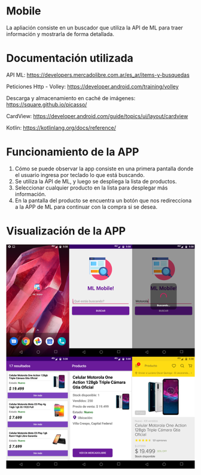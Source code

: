 # Mobile
La apliación consiste en un buscador que utiliza la API de ML para traer información y mostrarla de forma detallada. 

# Documentación utilizada 
API ML:
https://developers.mercadolibre.com.ar/es_ar/items-y-busquedas

Peticiones Http - Volley: 
https://developer.android.com/training/volley

Descarga y almacenamiento en caché de imágenes:
https://square.github.io/picasso/

CardView:
https://developer.android.com/guide/topics/ui/layout/cardview

Kotlin:
https://kotlinlang.org/docs/reference/

# Funcionamiento de la APP

1. Cómo se puede observar la app consiste en una primera pantalla donde el usuario ingresa por teclado lo que está buscando.
2. Se utiliza la API de ML, y luego se despliega la lista de productos.
3. Seleccionar cualquier producto en la lista para desplegar más información.
4. En la pantalla del producto se encuentra un botón que nos redirecciona a la APP de ML para continuar con la compra si se desea.

# Visualización de la APP
![Alt text](/app/src/main/res/drawable/proyecto.png?raw=true)


